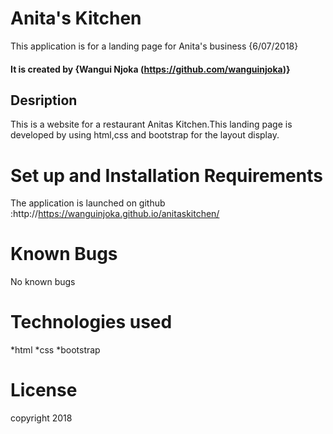 # Anita's Kitchen
This application is for a landing page for Anita's business {6/07/2018}
#### It is created by {Wangui Njoka (https://github.com/wanguinjoka)}
## Desription
This is a website for a restaurant Anitas Kitchen.This landing page is developed by using html,css and bootstrap for the layout display.
# Set up and Installation Requirements
The application is launched on github :http://https://wanguinjoka.github.io/anitaskitchen/
# Known Bugs
No known bugs
# Technologies used
*html
*css
*bootstrap
# License
copyright 2018
